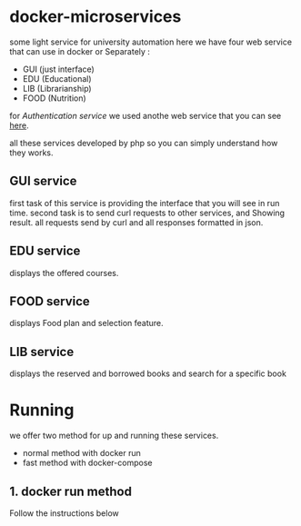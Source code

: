 # docker-microservices
some light service for university automation
here we have four web service that can use in docker or Separately :
- GUI (just interface)
- EDU (Educational)
- LIB (Librarianship)
- FOOD (Nutrition)

for *Authentication service* we used anothe web service that you can see [here](https://github.com/makbn/authentication-service).

all these services developed by php so you can simply understand how they works.
## GUI service
first task of this service is providing the interface that you will see in run time.
second task is to send curl requests to other services, and Showing result. all requests send by curl and all responses formatted in json.

## EDU service
displays the offered courses.

## FOOD service
displays Food plan and selection feature.

## LIB service
displays the reserved and borrowed books and search for a specific book

# Running
we offer two method for up and running these services.
- normal method with docker run
- fast method with docker-compose

## 1. docker run method
Follow the instructions below 


